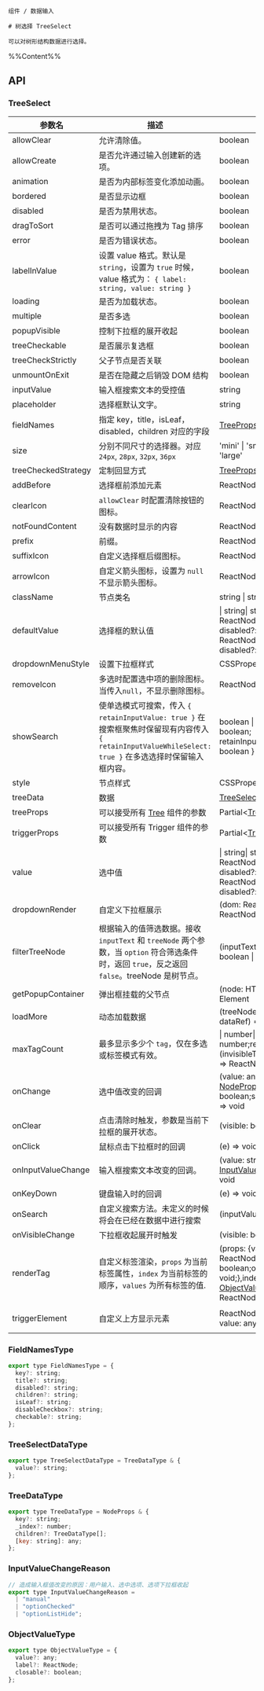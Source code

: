 `````
组件 / 数据输入

# 树选择 TreeSelect

可以对树形结构数据进行选择。
`````

%%Content%%

## API

### TreeSelect

|参数名|描述|类型|默认值|版本|
|---|---|---|---|---|
|allowClear|允许清除值。|boolean |`-`|-|
|allowCreate|是否允许通过输入创建新的选项。|boolean |`-`|2.13.0|
|animation|是否为内部标签变化添加动画。|boolean |`true`|2.15.0|
|bordered|是否显示边框|boolean |`true`|-|
|disabled|是否为禁用状态。|boolean |`-`|-|
|dragToSort|是否可以通过拖拽为 Tag 排序|boolean |`-`|2.27.0|
|error|是否为错误状态。|boolean |`-`|-|
|labelInValue|设置 value 格式。默认是 `string`，设置为 `true` 时候，value 格式为： `{ label: string, value: string }`|boolean |`-`|-|
|loading|是否为加载状态。|boolean |`-`|-|
|multiple|是否多选|boolean |`-`|-|
|popupVisible|控制下拉框的展开收起|boolean |`-`|-|
|treeCheckable|是否展示复选框|boolean |`-`|-|
|treeCheckStrictly|父子节点是否关联|boolean |`-`|-|
|unmountOnExit|是否在隐藏之后销毁 DOM 结构|boolean |`-`|-|
|inputValue|输入框搜索文本的受控值|string |`-`|2.39.0|
|placeholder|选择框默认文字。|string |`-`|-|
|fieldNames|指定 key，title，isLeaf，disabled，children 对应的字段|[TreeProps](tree#tree)['fieldNames'] |`DefaultFieldNames`|2.11.0|
|size|分别不同尺寸的选择器。对应 `24px`, `28px`, `32px`, `36px`|'mini' \| 'small' \| 'default' \| 'large' |`-`|-|
|treeCheckedStrategy|定制回显方式|[TreeProps](tree#tree)['checkedStrategy'] |`all`|-|
|addBefore|选择框前添加元素|ReactNode |`-`|2.41.0|
|clearIcon|`allowClear` 时配置清除按钮的图标。|ReactNode |`-`|2.26.0|
|notFoundContent|没有数据时显示的内容|ReactNode |`-`|-|
|prefix|前缀。|ReactNode |`-`|2.11.0|
|suffixIcon|自定义选择框后缀图标。|ReactNode |`-`|-|
|arrowIcon|自定义箭头图标，设置为 `null` 不显示箭头图标。|ReactNode \| null |`-`|-|
|className|节点类名|string \| string[] |`-`|-|
|defaultValue|选择框的默认值|\| string\| string[]\| { label: ReactNode; value: string; disabled?: boolean }\| { label: ReactNode; value: string; disabled?: boolean }[] |`-`|-|
|dropdownMenuStyle|设置下拉框样式|CSSProperties |`-`|2.3.0|
|removeIcon|多选时配置选中项的删除图标。当传入`null`，不显示删除图标。|ReactNode \| null |`-`|-|
|showSearch|使单选模式可搜索，传入 `{ retainInputValue: true }` 在搜索框聚焦时保留现有内容传入 `{ retainInputValueWhileSelect: true }` 在多选选择时保留输入框内容。|boolean \| { retainInputValue?: boolean; retainInputValueWhileSelect?: boolean } |`-`|-|
|style|节点样式|CSSProperties |`-`|-|
|treeData|数据|[TreeSelectDataType](#treeselectdatatype)[] |`-`|-|
|treeProps|可以接受所有 [Tree](/react/components/tree) 组件的参数|Partial&lt;[TreeProps](tree#tree)&gt; |`-`|-|
|triggerProps|可以接受所有 Trigger 组件的参数|Partial&lt;[TriggerProps](trigger#trigger)&gt; |`-`|-|
|value|选中值|\| string\| string[]\| { label: ReactNode; value: string; disabled?: boolean }\| { label: ReactNode; value: string; disabled?: boolean }[] |`-`|-|
|dropdownRender|自定义下拉框展示|(dom: ReactNode) => ReactNode |`-`|2.3.0|
|filterTreeNode|根据输入的值筛选数据。接收 `inputText` 和 `treeNode` 两个参数，当 `option` 符合筛选条件时，返回 `true`，反之返回 `false`。treeNode 是树节点。|(inputText, treeNode: any) => boolean \| void |`-`|-|
|getPopupContainer|弹出框挂载的父节点|(node: HTMLElement) => Element |`-`|-|
|loadMore|动态加载数据|(treeNode: [NodeProps](tree#treenode), dataRef) => void |`-`|-|
|maxTagCount|最多显示多少个 `tag`，仅在多选或标签模式有效。|\| number\| {count: number;render?: (invisibleTagCount: number) => ReactNode;} |`-`|Object type in 2.37.0|
|onChange|选中值改变的回调|(value: any,extra: {trigger?: [NodeProps](tree#treenode);checked?: boolean;selected?: boolean;}) => void |`-`|`extra` in `2.29.0`|
|onClear|点击清除时触发，参数是当前下拉框的展开状态。|(visible: boolean) => void |`-`|-|
|onClick|鼠标点击下拉框时的回调|(e) => void |`-`|-|
|onInputValueChange|输入框搜索文本改变的回调。|(value: string, reason: [InputValueChangeReason](#inputvaluechangereason)) => void |`-`|2.39.0|
|onKeyDown|键盘输入时的回调|(e) => void |`-`|2.40.0|
|onSearch|自定义搜索方法。未定义的时候将会在已经在数据中进行搜索|(inputValue: string) => void |`-`|-|
|onVisibleChange|下拉框收起展开时触发|(visible: boolean) => void |`-`|-|
|renderTag|自定义标签渲染，`props` 为当前标签属性，`index` 为当前标签的顺序，`values` 为所有标签的值.|(props: {value: any;label: ReactNode;closable: boolean;onClose: (event) => void;},index: number,values: [ObjectValueType](#objectvaluetype)[]) => ReactNode |`-`|index、values added in 2.15.0|
|triggerElement|自定义上方显示元素|ReactNode \| ((params: { value: any }) => ReactNode) |`-`|`() => ReactNode` in 2.31.0|

### FieldNamesType

```js
export type FieldNamesType = {
  key?: string;
  title?: string;
  disabled?: string;
  children?: string;
  isLeaf?: string;
  disableCheckbox?: string;
  checkable?: string;
};
```

### TreeSelectDataType

```js
export type TreeSelectDataType = TreeDataType & {
  value?: string;
};
```

### TreeDataType

```js
export type TreeDataType = NodeProps & {
  key?: string;
  _index?: number;
  children?: TreeDataType[];
  [key: string]: any;
};
```

### InputValueChangeReason

```js
// 造成输入框值改变的原因：用户输入、选中选项、选项下拉框收起
export type InputValueChangeReason =
  | "manual"
  | "optionChecked"
  | "optionListHide";
```

### ObjectValueType

```js
export type ObjectValueType = {
  value?: any;
  label?: ReactNode;
  closable?: boolean;
};
```
